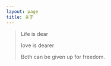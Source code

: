 ```yaml
---
layout: page
title: 关于
---
```


> Life is dear
>
> love is dearer
> 
> Both can be given up for freedom.